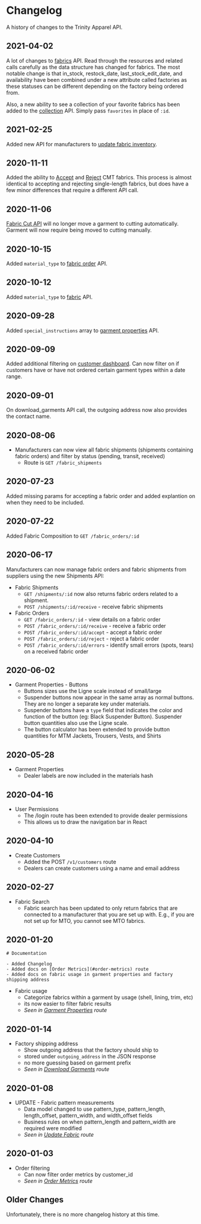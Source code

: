 # Changelog

A history of changes to the Trinity Apparel API.

## 2021-04-02

A lot of changes to [fabrics](#fabric-resources) API. Read through the resources and related calls carefully as the data structure has changed for fabrics. The most notable change is that in_stock, restock_date, last_stock_edit_date, and availability have been combined under a new attribute called factories as these statuses can be different depending on the factory being ordered from.

Also, a new ability to see a collection of your favorite fabrics has been added to the [collection](#get-a-specific-collection) API. Simply pass `favorites` in place of `:id`.

## 2021-02-25

Added new API for manufacturers to [update fabric inventory](#update-inventory).

## 2020-11-11

Added the ability to [Accept](#accept-cmt-fabric) and [Reject](#reject-cmt-fabric) CMT fabrics. This process is almost identical to accepting and rejecting single-length fabrics, but does have a few minor differences that require a different API call.

## 2020-11-06

[Fabric Cut API](#create-fabric-cut) will no longer move a garment to cutting automatically. Garment will now require being moved to cutting manually.

## 2020-10-15

Added `material_type` to [fabric order](#get-fabric-order) API.

## 2020-10-12

Added `material_type` to [fabric](#fabric) API.

## 2020-09-28

Added `special_instructions` array to [garment properties](#garment-properties) API.

## 2020-09-09

Added additional filtering on [customer dashboard](#customer-dashboard). Can now filter on if customers have or have not ordered certain garment types within a date range.

## 2020-09-01

On download_garments API call, the outgoing address now also provides the contact name.

## 2020-08-06

- Manufacturers can now view all fabric shipments (shipments containing fabric orders) and filter by status (pending, transit, received)
  - Route is `GET /fabric_shipments`

## 2020-07-23

Added missing params for accepting a fabric order and added explantion on when they need to be included.

## 2020-07-22

Added Fabric Composition to `GET /fabric_orders/:id`

## 2020-06-17

Manufacturers can now manage fabric orders and fabric shipments from suppliers using the new Shipments API:

- Fabric Shipments
  - `GET /shipments/:id` now also returns fabric orders related to a shipment.
  - `POST /shipments/:id/receive` - receive fabric shipments
- Fabric Orders
  - `GET /fabric_orders/:id` - view details on a fabric order
  - `POST /fabric_orders/:id/receive` - receive a fabric order
  - `POST /fabric_orders/:id/accept` - accept a fabric order
  - `POST /fabric_orders/:id/reject` - reject a fabric order
  - `POST /fabric_orders/:id/errors` - identify small errors (spots, tears) on a received fabric order

## 2020-06-02

- Garment Properties - Buttons
  - Buttons sizes use the Ligne scale instead of small/large
  - Suspender buttons now appear in the same array as normal buttons. They are no longer a separate key under materials.
  - Suspender buttons have a `type` field that indicates the color and function of the button (eg: Black Suspender Button). Suspender button quantities also use the Ligne scale.
  - The button calculator has been extended to provide button quantities for MTM Jackets, Trousers, Vests, and Shirts

## 2020-05-28

- Garment Properties
  - Dealer labels are now included in the materials hash

## 2020-04-16

- User Permissions
  - The /login route has been extended to provide dealer permissions
  - This allows us to draw the navigation bar in React

## 2020-04-10

- Create Customers
  - Added the POST `/v1/customers` route
  - Dealers can create customers using a name and email address

## 2020-02-27

- Fabric Search
  - Fabric search has been updated to only return fabrics that are connected to a manufacturer that you are set up with. E.g., if you are not set up for MTO, you cannot see MTO fabrics.

## 2020-01-20

```
# Documentation

- Added Changelog
- Added docs on [Order Metrics](#order-metrics) route
- Added docs on fabric usage in garment properties and factory shipping address
```

- Fabric usage
  - Categorize fabrics within a garment by usage (shell, lining, trim, etc)
  - its now easier to filter fabric results
  - _Seen in [Garment Properties](#garment-properties) route_

## 2020-01-14

- Factory shipping address
  - Show outgoing address that the factory should ship to
  - stored under `outgoing_address` in the JSON response
  - no more guessing based on garment prefix
  - _Seen in [Download Garments](#download-garments) route_

## 2020-01-08

- UPDATE - Fabric pattern measurements
  - Data model changed to use pattern_type, pattern_length, length_offset, pattern_width, and width_offset fields
  - Business rules on when pattern_length and pattern_width are required were modified
  - _Seen in [Update Fabric](#update-fabric) route_

## 2020-01-03

- Order filtering
  - Can now filter order metrics by customer_id
  - _Seen in [Order Metrics](#order-metrics) route_

## Older Changes

Unfortunately, there is no more changelog history at this time.
